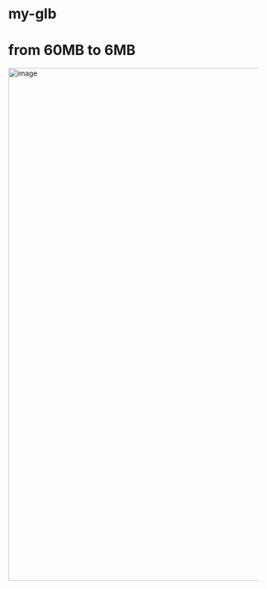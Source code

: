 # my-glb

# from 60MB to 6MB



<img width="1031" alt="image" src="https://user-images.githubusercontent.com/4082826/205557018-8c8c126d-c87c-4a56-8494-8b8fb6161662.png">
